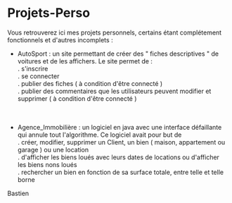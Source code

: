 # Projets-Perso

Vous retrouverez ici mes projets personnels, certains étant complétement fonctionnels et d'autres incomplets :
 
 
 - AutoSport : un site permettant de créer des " fiches descriptives " de voitures et de les affichers. Le site permet de : </br>
         . s'inscrire </br>
         . se connecter </br>
         . publier des fiches ( à condition d'être connecté ) </br>
         . publier des commentaires que les utilisateurs peuvent modifier et supprimer ( à condition d'être connecté ) </br>
         </br>
         </br>
 
 
 - Agence_Immobilière : un logiciel en java avec une interface défaillante qui annule tout l'algorithme. Ce logiciel avait pour but de  </br>
         . créer, modifier, supprimer un Client, un bien ( maison, appartement ou garage ) ou une location </br>
         . d'afficher les biens loués avec leurs dates de locations ou d'afficher les biens nons loués </br>
         . rechercher un bien en fonction de sa surface totale, entre telle et telle borne </br>


Bastien
